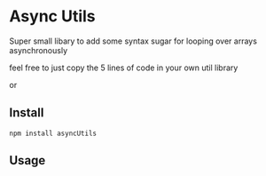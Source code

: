 # Async Utils

Super small libary to add some syntax sugar for looping over arrays asynchronously

feel free to just copy the 5 lines of code in your own util library

or

## Install

```
npm install asyncUtils
```

## Usage

```typescript

```
